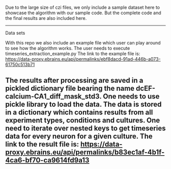 Due to the large size of czi files, we only include a sample dataset here to showcase
the algorithm with our sample code. But the complete code and the final results are also 
included here.

---------------------------------------------------------------------------------
Data sets

With this repo we also include an example file which user can play around to see
how the algorithm works. The user needs to execute timeseries_extraction_example.py
The link to the example file is:
https://data-proxy.ebrains.eu/api/permalinks/ebf8dacd-91ad-446b-a073-61750c513b71


The results after processing are saved in a pickled dictionary file bearing the name
dcEF-calcium-CA1_diff_mask_std3. One needs to use pickle library to load the data.
The data is stored in a dictionary which contains results from all experiment types,
conditions and cultures. One need to iterate over nested keys to get timeseries data
for every neuron for a given culture. The link to the result file is:
https://data-proxy.ebrains.eu/api/permalinks/b83ec1af-4b1f-4ca6-bf70-ca9614fd9a13
--------------------------------------------------------------------------------
